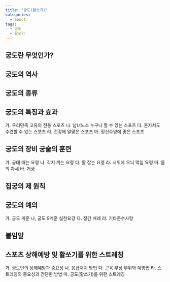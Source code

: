 ```yaml
---
title: "궁도(활쏘기)"
categories:
  - about
tags:
  - 궁도
  - 활쏘기
---
```


## 궁도란 무엇인가? 

## 궁도의 역사 

## 궁도의 종류

## 궁도의 특징과 효과 
가. 우리민족 고유의 전통 스포츠 
나. 남녀노소 누구나 할 수 있는 스포츠 
다. 혼자서도 수련할 수 있는 스포츠 
라. 건강에 알맞은 스포츠 
마. 정신수양에 좋은 스포츠 

## 궁도의 장비 궁술의 훈련 
가. 궁대 매는 요령 
나. 각지 끼는 요령 
다. 활 잡는 요령 
라. 시위에 오늬 먹임 요령 
마. 몸의 자세
바. 거궁

## 집궁의 제 원칙

## 궁도의 예의 
가. 궁도 계훈 
나, 궁도 9계훈 실천요강 
다. 정간 배례 
라. 기타준수사항

## 붙임말 

## 스포츠 상해예방 및 활쏘기를 위한 스트레칭 

가. 궁도인의 상해예방과 중요성 
나. 응급처치 방법 
다. 근육 부상 부위와 예방법 
라. 스트레칭의 중요성과 간단한 방법 
마. 궁도(활쏘기)를 위한 스트레칭

